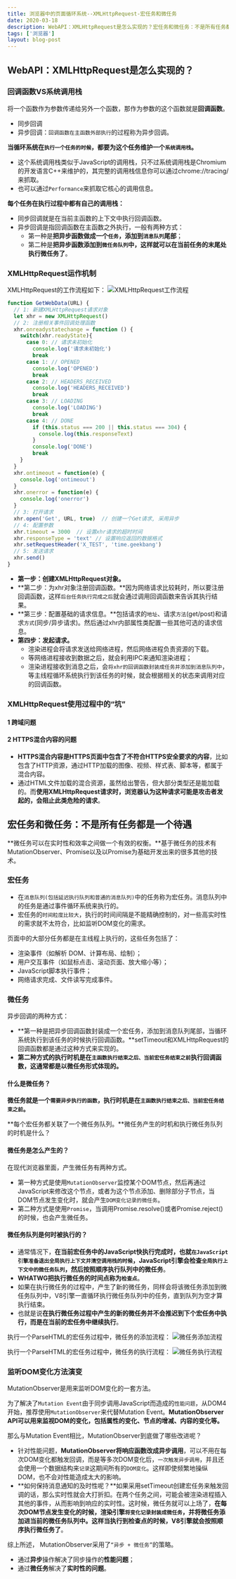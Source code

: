 ```yaml
---
title: 浏览器中的页面循环系统--XMLHttpRequest-宏任务和微任务
date: 2020-03-18
description: WebAPI：XMLHttpRequest是怎么实现的？宏任务和微任务：不是所有任务都是一个待遇
tags: ['浏览器']
layout: blog-post
---
```


## WebAPI：XMLHttpRequest是怎么实现的？

### 回调函数VS系统调用栈
将一个函数作为参数传递给另外一个函数，那作为参数的这个函数就是**回调函数**。
- 同步回调
- 异步回调：`回调函数在主函数外部执行`的过程称为异步回调。

**当循环系统在`执行一个任务的时候`，都要为这个任务维护一个`系统调用栈`。**
- 这个系统调用栈类似于JavaScript的调用栈，只不过系统调用栈是Chromium的开发语言C++来维护的，其完整的调用栈信息你可以通过chrome://tracing/来抓取。
- 也可以通过`Performance`来抓取它核心的调用信息。

**每个任务在执行过程中都有自己的调用栈：**
- 同步回调就是在当前主函数的上下文中执行回调函数。
- 异步回调是指回调函数在主函数之外执行，一般有两种方式：
  - 第一种是**把异步函数做成一个`任务`，添加到`消息队列`尾部**；
  - 第二种是**把异步函数添加到`微任务队列`中，这样就可以在当前任务的末尾处执行微任务了**。


### XMLHttpRequest运作机制
XMLHttpRequest的工作流程如下：
![XMLHttpRequest工作流程](../assets/浏览器/0056_XMLHttpRequest工作流程.png)

```javascript
function GetWebData(URL) {
  // 1: 新建XMLHttpRequest请求对象
  let xhr = new XMLHttpRequest()
  // 2: 注册相关事件回调处理函数 
  xhr.onreadystatechange = function () {
    switch(xhr.readyState){
      case 0: // 请求未初始化
        console.log('请求未初始化')
        break
      case 1: // OPENED
        console.log('OPENED')
        break
      case 2: // HEADERS_RECEIVED
        console.log('HEADERS_RECEIVED')
        break
      case 3: // LOADING  
        console.log('LOADING')
        break
      case 4: // DONE
        if (this.status === 200 || this.status === 304) {
          console.log(this.responseText)
        }
        console.log('DONE')
        break
    }
  }
  xhr.ontimeout = function(e) {
    console.log('ontimeout')
  }
  xhr.onerror = function(e) {
    console.log('onerror')
  }
  // 3: 打开请求
  xhr.open('Get', URL, true)  // 创建一个Get请求, 采用异步
  // 4: 配置参数
  xhr.timeout = 3000  // 设置xhr请求的超时时间
  xhr.responseType = 'text' // 设置响应返回的数据格式
  xhr.setRequestHeader('X_TEST', 'time.geekbang')
  // 5: 发送请求
  xhr.send()
}
```

- **第一步：创建XMLHttpRequest对象。**
- **第二步：为xhr对象注册回调函数。**因为网络请求比较耗时，所以要注册回调函数，这样`后台任务执行完成之后`就会通过调用回调函数来告诉其执行结果。
- **第三步：配置基础的请求信息。**包括请求的`地址`、请求`方法`(get/post)和请求`方式`(同步/异步请求)。然后通过xhr内部属性类配置一些其他可选的请求信息。
- **第四步：发起请求。**
  - 渲染进程会将请求发送给网络进程，然后网络进程负责资源的下载。
  - 等网络进程接收到数据之后，就会利用IPC来通知渲染进程；
  - 渲染进程接收到消息之后，会`将xhr的回调函数封装成任务并添加到消息队列中`，等主线程循环系统执行到该任务的时候，就会根据相关的状态来调用对应的回调函数。


### XMLHttpRequest使用过程中的“坑”

#### 1 跨域问题

#### 2 HTTPS混合内容的问题
- **HTTPS混合内容是HTTPS页面中包含了不符合HTTPS安全要求的内容**，比如包含了HTTP资源，通过HTTP加载的图像、视频、样式表、脚本等，都属于混合内容。
- 通过HTML文件加载的混合资源，虽然给出警告，但大部分类型还是能加载的。而**使用XMLHttpRequest请求时，浏览器认为这种请求可能是攻击者发起的，会阻止此类危险的请求**。


## 宏任务和微任务：不是所有任务都是一个待遇
**微任务可以在实时性和效率之间做一个有效的权衡。**基于微任务的技术有MutationObserver、Promise以及以Promise为基础开发出来的很多其他的技术。

### 宏任务
- 在`消息队列(包括延迟执行队列和普通的消息队列)`中的任务称为宏任务。消息队列中的任务是通过事件循环系统来执行的。
- 宏任务的`时间粒度比较大`，执行的时间间隔是不能精确控制的，对一些高实时性的需求就不太符合，比如监听DOM变化的需求。

页面中的大部分任务都是在主线程上执行的，这些任务包括了：
- 渲染事件（如解析 DOM、计算布局、绘制）；
- 用户交互事件（如鼠标点击、滚动页面、放大缩小等）；
- JavaScript脚本执行事件；
- 网络请求完成、文件读写完成事件。


### 微任务
异步回调的两种方式：
- **第一种是把异步回调函数封装成一个宏任务，添加到消息队列尾部，当循环系统执行到该任务的时候执行回调函数。**setTimeout和XMLHttpRequest的回调函数都是通过这种方式来实现的。
- **第二种方式的执行时机是在`主函数执行结束之后、当前宏任务结束之前`执行回调函数，这通常都是以微任务形式体现的。**

#### 什么是微任务？

**微任务就是一个`需要异步执行的函数`，执行时机是在`主函数执行结束之后、当前宏任务结束之前`。**

**每个宏任务都关联了一个微任务队列。**微任务产生的时机和执行微任务队列的时机是什么？

#### 微任务是怎么产生的？
在现代浏览器里面，产生微任务有两种方式。
- 第一种方式是使用`MutationObserver`监控某个DOM节点，然后再通过JavaScript来修改这个节点，或者为这个节点添加、删除部分子节点，当DOM节点发生变化时，就会产生`DOM变化记录的微任务`。
- 第二种方式是使用`Promise`，当调用Promise.resolve()或者Promise.reject()的时候，也会产生微任务。

#### 微任务队列是何时被执行的？
- 通常情况下，**在当前宏任务中的JavaScript快执行完成时，也就`在JavaScript引擎准备退出全局执行上下文并清空调用栈的时候`，JavaScript引擎会检查`全局执行上下文中的微任务队列`，然后按照顺序执行队列中的微任务**。
- **WHATWG把执行微任务的时间点称为`检查点`**。
- 如果在执行微任务的过程中，产生了新的微任务，同样会将该微任务添加到微任务队列中，V8引擎一直循环执行微任务队列中的任务，直到队列为空才算执行结束。
- 也就是说**在执行微任务过程中产生的新的微任务并不会推迟到下个宏任务中执行，而是在当前的宏任务中继续执行**。

执行一个ParseHTML的宏任务过程中，微任务的添加流程：
![微任务添加流程](../assets/浏览器/0057_微任务添加流程.png)

执行一个ParseHTML的宏任务过程中，微任务的执行流程：
![微任务执行流程](../assets/浏览器/0058_微任务执行流程.png)


### 监听DOM变化方法演变
MutationObserver是用来监听DOM变化的一套方法。

为了解决了`Mutation Event`由于同步调用JavaScript而造成的`性能问题`，从DOM4开始，推荐使用`MutationObserver`来代替Mutation Event。**MutationObserver API可以用来监视DOM的变化，包括属性的变化、节点的增减、内容的变化等。**

那么与Mutation Event相比，MutationObserver到底做了哪些改进呢？
- 针对性能问题，**MutationObserver将响应函数改成异步调用**，可以不用在每次DOM变化都触发回调，而是等多次DOM变化后，`一次触发异步调用`，并且还会使用一个数据结构来`记录`这期间所有的`DOM变化`。这样即使频繁地操纵DOM，也不会对性能造成太大的影响。
- **如何保持消息通知的及时性呢？**如果采用setTimeout创建宏任务来触发回调的话，那么实时性就会大打折扣。在两个任务之间，可能会被渲染进程插入其他的事件，从而影响到响应的实时性。这时候，微任务就可以上场了，**在每次DOM节点发生变化的时候，渲染引擎`将变化记录封装成微任务`，并将微任务添加进当前的微任务队列中。这样当执行到检查点的时候，V8引擎就会按照顺序执行微任务了**。

综上所述， MutationObserver采用了`“异步 + 微任务”`的策略。
- 通过**异步**操作解决了同步操作的**性能问题**；
- 通过**微任务**解决了**实时性的问题**。
